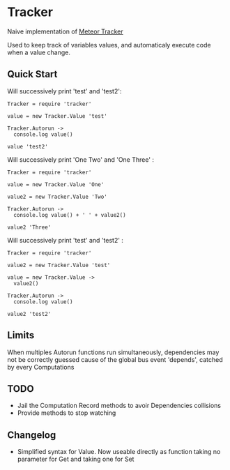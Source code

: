 # Tracker

Naive implementation of [Meteor Tracker](https://github.com/meteor/meteor/wiki/Tracker-Manual)

Used to keep track of variables values, and automaticaly execute code when a value change.

## Quick Start

Will successively print 'test' and 'test2':

```coffee-script
Tracker = require 'tracker'

value = new Tracker.Value 'test'

Tracker.Autorun ->
  console.log value()

value 'test2'
```

Will successively print 'One Two' and 'One Three' :

```coffee-script
Tracker = require 'tracker'

value = new Tracker.Value 'One'

value2 = new Tracker.Value 'Two'

Tracker.Autorun ->
  console.log value() + ' ' + value2()

value2 'Three'
```

Will successively print 'test' and 'test2' :

```coffee-script
Tracker = require 'tracker'

value2 = new Tracker.Value 'test'

value = new Tracker.Value ->
  value2()

Tracker.Autorun ->
  console.log value()

value2 'test2'
```

## Limits

When multiples Autorun functions run simultaneously, dependencies may not be
correctly guessed cause of the global bus event 'depends', catched by every Computations

## TODO

 - Jail the Computation Record methods to avoir Dependencies collisions
 - Provide methods to stop watching

## Changelog

 - Simplified syntax for Value. Now useable directly as function taking no parameter for Get and taking one for Set
